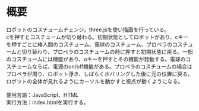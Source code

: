# 概要
ロボットのコスチュームチェンジ。three.jsを使い描画を行っている。  
cを押すとコスチュームが切り替わる。初期状態としてロボットがあり、cキーを押すごとに棒人間のコスチューム、電球のコスチューム、プロペラのコスチュームと切り替わり、プロペラのコスチュームの時に押すと初期状態に戻る。一部のコスチュームには機能があり、oキーを押すとその機能が発動する。電球のコスチュームならば、電源のon/off機能がある。プロペラのコスチュームの場合はプロペラが周り、ロボット浮き、しばらくホバリングした後に元の位置に戻る。  
ロボットの全体が見れるようにカーソルを動かすと視点が動くようになる。  
<br>
使用言語：JavaScript、HTML  
実行方法：index.htmlを実行する。
